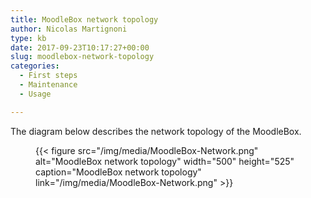 ```yaml
---
title: MoodleBox network topology
author: Nicolas Martignoni
type: kb
date: 2017-09-23T10:17:27+00:00
slug: moodlebox-network-topology
categories:
  - First steps
  - Maintenance
  - Usage

---
```

The diagram below describes the network topology of the MoodleBox.<figure id="attachment_588" style="max-width: 500px" class="wp-caption alignnone">

{{< figure src="/img/media/MoodleBox-Network.png" alt="MoodleBox network topology" width="500" height="525" caption="MoodleBox network topology" link="/img/media/MoodleBox-Network.png" >}}

